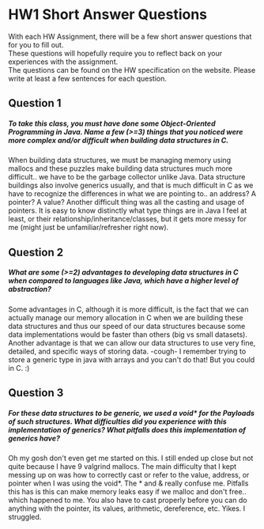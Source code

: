 # HW1 Short Answer Questions  
With each HW Assignment, there will be a few short answer questions that for you to fill out.  
These questions will hopefully require you to reflect back on your experiences with the assignment.  
The questions can be found on the HW specification on the website. Please write at least a few sentences for each question.

## Question 1
##### To take this class, you must have done some Object-Oriented Programming in Java. Name a few (>=3) things that you noticed were more complex and/or difficult when building data structures in C.
When building data structures, we must be managing memory using mallocs and these puzzles make
building data structures much more difficult.. we have to be the garbage collector unlike Java.
Data structure buildings also involve generics usually, and that is much difficult in C
as we have to recognize the differences in what we are pointing to.. an address?  A pointer?  A value?
Another difficult thing was all the casting and usage of pointers.  It is easy to know
distinctly what type things are in Java I feel at least, 
or their relationship/inheritance/classes, but it gets more messy for me 
(might just be unfamiliar/refresher right now).


## Question 2
##### What are some (>=2)  advantages to developing data structures in C when compared to languages like Java, which have a higher level of abstraction?
Some advantages in C, although it is more difficult, is the fact that we can actually
manage our memory allocation in C when we are building these data structures and thus our speed
of our data structures because some data implementations would be faster than others (big vs small datasets).
Another advantage is that we can allow our data structures to use very fine, detailed, and specific
ways of storing data.  -cough- I remember trying to store a generic type in java with arrays
and you can't do that!  But you could in C.  :)


## Question 3
##### For these data structures to be generic, we used a void\* for the Payloads of such structures. What difficulties did you experience with this implementation of generics? What pitfalls does this implementation of generics have?
Oh my gosh don't even get me started on this.  I still ended up close but not quite
because I have 9 valgrind mallocs.  The main difficulty that I kept messing up on was
how to correctly cast or refer to the value, address, or pointer when I was using the void*.
The * and & really confuse me.  Pitfalls this has is this can make memory leaks easy
if we malloc and don't free.. which happened to me.  You also have to cast properly before
you can do anything with the pointer, its values, arithmetic, dereference, etc.  Yikes.
I struggled.